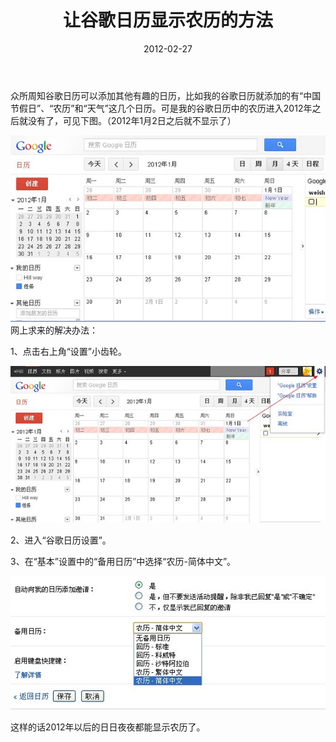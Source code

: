 ﻿---
title: "让谷歌日历显示农历的方法"
date: 2012-02-27
categories: 
  - "essay"
tags: 
  - "日历"
  - "谷歌"
---

众所周知谷歌日历可以添加其他有趣的日历，比如我的谷歌日历就添加的有“中国节假日”、“农历”和“天气”这几个日历。可是我的谷歌日历中的农历进入2012年之后就没有了，可见下图。（2012年1月2日之后就不显示了）

![2012](/images/6788710374_4362ac28c3_z.jpg)<!--more-->网上求来的解决办法：

1、点击右上角“设置”小齿轮。

![chilun](/images/6788710542_86360fe3e5_z.jpg)

2、进入“谷歌日历设置”。

3、在“基本”设置中的“备用日历”中选择“农历-简体中文”。

![beiyong](/images/6934823087_2251e8133b_z.jpg)

这样的话2012年以后的日日夜夜都能显示农历了。
